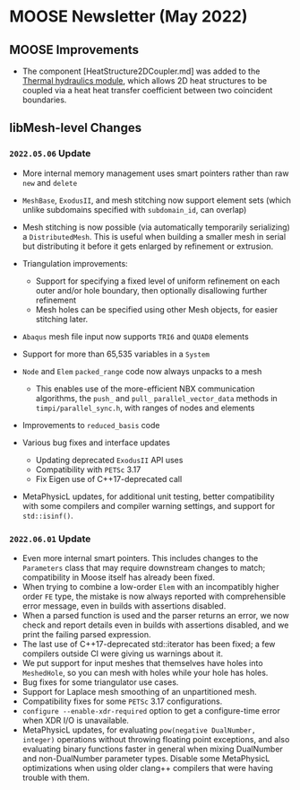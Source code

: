 # MOOSE Newsletter (May 2022)

## MOOSE Improvements

- The component [HeatStructure2DCoupler.md] was added to the
  [Thermal hydraulics module](modules/thermal_hydraulics/index.md), which allows
  2D heat structures to be coupled via a heat heat transfer coefficient between
  two coincident boundaries.

## libMesh-level Changes

### `2022.05.06` Update

- More internal memory management uses smart pointers rather than raw
  `new` and `delete`
- `MeshBase`, `ExodusII`, and mesh stitching now support element sets
  (which unlike subdomains specified with `subdomain_id`, can overlap)
- Mesh stitching is now possible (via automatically temporarily
  serializing) a `DistributedMesh`.  This is useful when building a
  smaller mesh in serial but distributing it before it gets enlarged
  by refinement or extrusion.
- Triangulation improvements:
  - Support for specifying a fixed level of uniform refinement on each
    outer and/or hole boundary, then optionally disallowing further refinement
  - Mesh holes can be specified using other Mesh objects, for easier
    stitching later.
- `Abaqus` mesh file input now supports `TRI6` and `QUAD8` elements
- Support for more than 65,535 variables in a `System`
- `Node` and `Elem` `packed_range` code now always unpacks to a mesh
  - This enables use of the more-efficient NBX communication
    algorithms, the `push_` and `pull_` `parallel_vector_data` methods
    in `timpi/parallel_sync.h`, with ranges of nodes and elements
- Improvements to `reduced_basis` code
- Various bug fixes and interface updates
  - Updating deprecated `ExodusII` API uses
  - Compatibility with `PETSc` 3.17
  - Fix Eigen use of C++17-deprecated call

- MetaPhysicL updates, for additional unit testing, better
  compatibility with some compilers and compiler warning settings, and
  support for `std::isinf()`.

### `2022.06.01` Update

- Even more internal smart pointers.  This includes changes to the
  `Parameters` class that may require downstream changes to match;
  compatibility in Moose itself has already been fixed.
- When trying to combine a low-order `Elem` with an incompatibly
  higher order `FE` type, the mistake is now always reported with
  comprehensible error message, even in builds with assertions
  disabled.
- When a parsed function is used and the parser returns an error, we
  now check and report details even in builds with assertions
  disabled, and we print the failing parsed expression.
- The last use of C++17-deprecated std::iterator has been fixed;
  a few compilers outside CI were giving us warnings about it.
- We put support for input meshes that themselves have holes into
  `MeshedHole`, so you can mesh with holes while your hole has holes.
- Bug fixes for some triangulator use cases.
- Support for Laplace mesh smoothing of an unpartitioned mesh.
- Compatibility fixes for some `PETSc` 3.17 configurations.
- `configure --enable-xdr-required` option to get a configure-time
  error when XDR I/O is unavailable.
- MetaPhysicL updates, for evaluating `pow(negative DualNumber,
  integer)` operations without throwing floating point exceptions,
  and also evaluating binary functions faster in general when mixing
  DualNumber and non-DualNumber parameter types.  Disable some
  MetaPhysicL optimizations when using older clang++ compilers that
  were having trouble with them.
